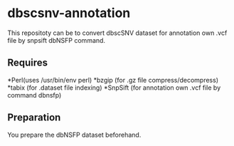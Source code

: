 # dbscsnv-annotation

This repositoty can be to convert dbscSNV dataset for annotation own .vcf file by snpsift dbNSFP command.

## Requires 
*Perl(uses /usr/bin/env perl)
*bzgip (for .gz file compress/decompress)
*tabix (for .dataset file indexing)
*SnpSift (for annotation own .vcf file by command dbnsfp)

## Preparation
You prepare the dbNSFP dataset beforehand. 